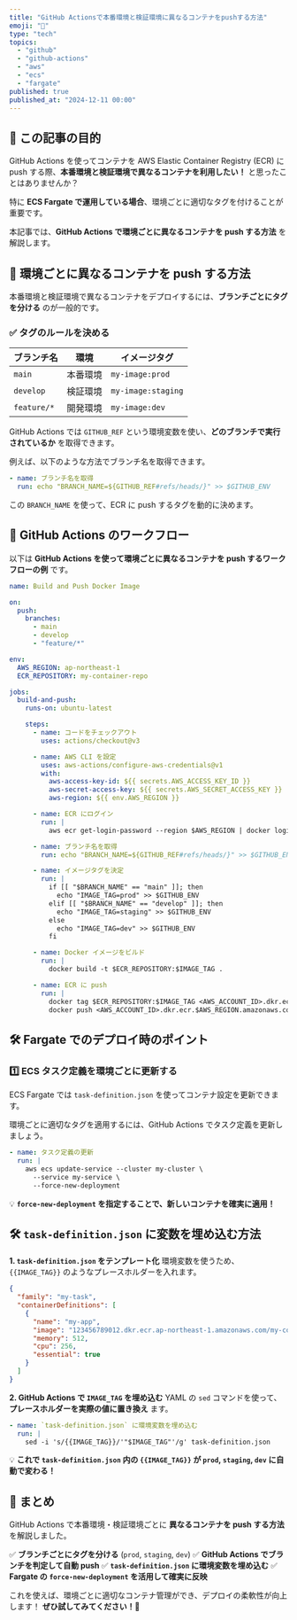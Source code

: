 ```yaml
---
title: "GitHub Actionsで本番環境と検証環境に異なるコンテナをpushする方法"
emoji: "🐳"
type: "tech"
topics:
  - "github"
  - "github-actions"
  - "aws"
  - "ecs"
  - "fargate"
published: true
published_at: "2024-12-11 00:00"
---
```


## 🎯 この記事の目的
GitHub Actions を使ってコンテナを AWS Elastic Container Registry (ECR) に push する際、**本番環境と検証環境で異なるコンテナを利用したい！** と思ったことはありませんか？

特に **ECS Fargate で運用している場合**、環境ごとに適切なタグを付けることが重要です。

本記事では、**GitHub Actions で環境ごとに異なるコンテナを push する方法** を解説します。

## 🚀 環境ごとに異なるコンテナを push する方法
本番環境と検証環境で異なるコンテナをデプロイするには、**ブランチごとにタグを分ける** のが一般的です。

### ✅ タグのルールを決める
| ブランチ名       | 環境     | イメージタグ |
|---------------|--------|------------|
| `main`       | 本番環境 | `my-image:prod` |
| `develop`    | 検証環境 | `my-image:staging` |
| `feature/*`  | 開発環境 | `my-image:dev` |

GitHub Actions では `GITHUB_REF` という環境変数を使い、**どのブランチで実行されているか** を取得できます。

例えば、以下のような方法でブランチ名を取得できます。

```yaml
- name: ブランチ名を取得
  run: echo "BRANCH_NAME=${GITHUB_REF#refs/heads/}" >> $GITHUB_ENV
```

この `BRANCH_NAME` を使って、ECR に push するタグを動的に決めます。

## 📜 GitHub Actions のワークフロー
以下は **GitHub Actions を使って環境ごとに異なるコンテナを push するワークフローの例** です。

```yaml
name: Build and Push Docker Image

on:
  push:
    branches:
      - main
      - develop
      - "feature/*"

env:
  AWS_REGION: ap-northeast-1
  ECR_REPOSITORY: my-container-repo

jobs:
  build-and-push:
    runs-on: ubuntu-latest

    steps:
      - name: コードをチェックアウト
        uses: actions/checkout@v3

      - name: AWS CLI を設定
        uses: aws-actions/configure-aws-credentials@v1
        with:
          aws-access-key-id: ${{ secrets.AWS_ACCESS_KEY_ID }}
          aws-secret-access-key: ${{ secrets.AWS_SECRET_ACCESS_KEY }}
          aws-region: ${{ env.AWS_REGION }}

      - name: ECR にログイン
        run: |
          aws ecr get-login-password --region $AWS_REGION | docker login --username AWS --password-stdin <AWS_ACCOUNT_ID>.dkr.ecr.$AWS_REGION.amazonaws.com

      - name: ブランチ名を取得
        run: echo "BRANCH_NAME=${GITHUB_REF#refs/heads/}" >> $GITHUB_ENV

      - name: イメージタグを決定
        run: |
          if [[ "$BRANCH_NAME" == "main" ]]; then
            echo "IMAGE_TAG=prod" >> $GITHUB_ENV
          elif [[ "$BRANCH_NAME" == "develop" ]]; then
            echo "IMAGE_TAG=staging" >> $GITHUB_ENV
          else
            echo "IMAGE_TAG=dev" >> $GITHUB_ENV
          fi

      - name: Docker イメージをビルド
        run: |
          docker build -t $ECR_REPOSITORY:$IMAGE_TAG .

      - name: ECR に push
        run: |
          docker tag $ECR_REPOSITORY:$IMAGE_TAG <AWS_ACCOUNT_ID>.dkr.ecr.$AWS_REGION.amazonaws.com/$ECR_REPOSITORY:$IMAGE_TAG
          docker push <AWS_ACCOUNT_ID>.dkr.ecr.$AWS_REGION.amazonaws.com/$ECR_REPOSITORY:$IMAGE_TAG
```

## 🛠️ Fargate でのデプロイ時のポイント

### 1️⃣ **ECS タスク定義を環境ごとに更新する**
ECS Fargate では `task-definition.json` を使ってコンテナ設定を更新できます。

環境ごとに適切なタグを適用するには、GitHub Actions でタスク定義を更新しましょう。

```yaml
- name: タスク定義の更新
  run: |
    aws ecs update-service --cluster my-cluster \
      --service my-service \
      --force-new-deployment
```

💡 **`force-new-deployment` を指定することで、新しいコンテナを確実に適用！**

## 🛠️ `task-definition.json` に変数を埋め込む方法
**1. `task-definition.json` をテンプレート化**
環境変数を使うため、`{{IMAGE_TAG}}` のようなプレースホルダーを入れます。

```json
{
  "family": "my-task",
  "containerDefinitions": [
    {
      "name": "my-app",
      "image": "123456789012.dkr.ecr.ap-northeast-1.amazonaws.com/my-container-repo:{{IMAGE_TAG}}",
      "memory": 512,
      "cpu": 256,
      "essential": true
    }
  ]
}
```

**2. GitHub Actions で `IMAGE_TAG` を埋め込む**
YAML の `sed` コマンドを使って、**プレースホルダーを実際の値に置き換え** ます。

```yaml
- name: `task-definition.json` に環境変数を埋め込む
  run: |
    sed -i 's/{{IMAGE_TAG}}/'"$IMAGE_TAG"'/g' task-definition.json
```

💡 **これで `task-definition.json` 内の `{{IMAGE_TAG}}` が `prod`, `staging`, `dev` に自動で変わる！**

## 🎯 まとめ
GitHub Actions で本番環境・検証環境ごとに **異なるコンテナを push する方法** を解説しました。

✅ **ブランチごとにタグを分ける** (`prod`, `staging`, `dev`)
✅ **GitHub Actions でブランチを判定して自動 push**
✅ **`task-definition.json` に環境変数を埋め込む**
✅ **Fargate の `force-new-deployment` を活用して確実に反映**

これを使えば、環境ごとに適切なコンテナ管理ができ、デプロイの柔軟性が向上します！
**ぜひ試してみてください！🚀**
